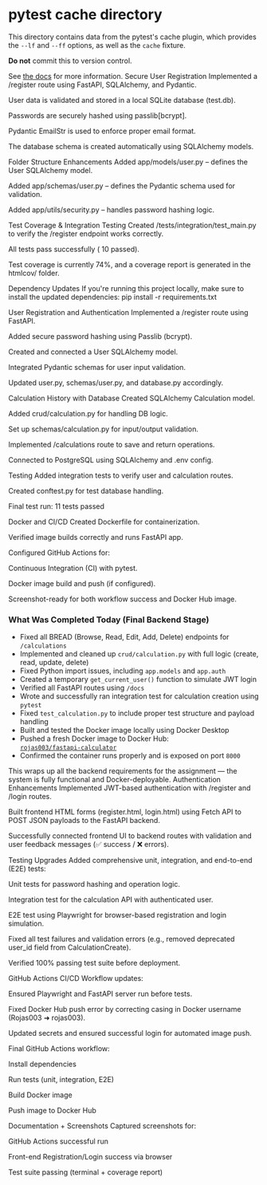 # pytest cache directory #

This directory contains data from the pytest's cache plugin,
which provides the `--lf` and `--ff` options, as well as the `cache` fixture.

**Do not** commit this to version control.

See [the docs](https://docs.pytest.org/en/stable/how-to/cache.html) for more information.
Secure User Registration
Implemented a /register route using FastAPI, SQLAlchemy, and Pydantic.

User data is validated and stored in a local SQLite database (test.db).

Passwords are securely hashed using passlib[bcrypt].

Pydantic EmailStr is used to enforce proper email format.

The database schema is created automatically using SQLAlchemy models.

 Folder Structure Enhancements
Added app/models/user.py – defines the User SQLAlchemy model.

Added app/schemas/user.py – defines the Pydantic schema used for validation.

Added app/utils/security.py – handles password hashing logic.

 Test Coverage & Integration Testing
Created /tests/integration/test_main.py to verify the /register endpoint works correctly.

All tests pass successfully ( 10 passed).

Test coverage is currently 74%, and a coverage report is generated in the htmlcov/ folder.

Dependency Updates
If you're running this project locally, make sure to install the updated dependencies:
pip install -r requirements.txt

User Registration and Authentication
Implemented a /register route using FastAPI.

Added secure password hashing using Passlib (bcrypt).

Created and connected a User SQLAlchemy model.

Integrated Pydantic schemas for user input validation.

Updated user.py, schemas/user.py, and database.py accordingly.

Calculation History with Database
Created SQLAlchemy Calculation model.

Added crud/calculation.py for handling DB logic.

Set up schemas/calculation.py for input/output validation.

Implemented /calculations route to save and return operations.

Connected to PostgreSQL using SQLAlchemy and .env config.

Testing
Added integration tests to verify user and calculation routes.

Created conftest.py for test database handling.

Final test run: 11 tests passed 

 Docker and CI/CD
Created Dockerfile for containerization.

Verified image builds correctly and runs FastAPI app.

Configured GitHub Actions for:

Continuous Integration (CI) with pytest.

Docker image build and push (if configured).

Screenshot-ready for both workflow success and Docker Hub image.

### What Was Completed Today (Final Backend Stage)

- Fixed all BREAD (Browse, Read, Edit, Add, Delete) endpoints for `/calculations`
- Implemented and cleaned up `crud/calculation.py` with full logic (create, read, update, delete)
- Fixed Python import issues, including `app.models` and `app.auth`
- Created a temporary `get_current_user()` function to simulate JWT login
- Verified all FastAPI routes using `/docs`
- Wrote and successfully ran integration test for calculation creation using `pytest`
- Fixed `test_calculation.py` to include proper test structure and payload handling
- Built and tested the Docker image locally using Docker Desktop
- Pushed a fresh Docker image to Docker Hub:  
   [`rojas003/fastapi-calculator`](https://hub.docker.com/r/rojas003/fastapi-calculator)
- Confirmed the container runs properly and is exposed on port `8000`

This wraps up all the backend requirements for the assignment — the system is fully functional and Docker-deployable.
Authentication Enhancements
Implemented JWT-based authentication with /register and /login routes.

Built frontend HTML forms (register.html, login.html) using Fetch API to POST JSON payloads to the FastAPI backend.

Successfully connected frontend UI to backend routes with validation and user feedback messages (✅ success / ❌ errors).

 Testing Upgrades
Added comprehensive unit, integration, and end-to-end (E2E) tests:

Unit tests for password hashing and operation logic.

Integration test for the calculation API with authenticated user.

E2E test using Playwright for browser-based registration and login simulation.

Fixed all test failures and validation errors (e.g., removed deprecated user_id field from CalculationCreate).

Verified 100% passing test suite before deployment.

 GitHub Actions CI/CD
Workflow updates:

Ensured Playwright and FastAPI server run before tests.

Fixed Docker Hub push error by correcting casing in Docker username (Rojas003 ➜ rojas003).

Updated secrets and ensured successful login for automated image push.

Final GitHub Actions workflow:

 Install dependencies

 Run tests (unit, integration, E2E)

 Build Docker image

 Push image to Docker Hub

 Documentation + Screenshots
Captured screenshots for:

 GitHub Actions successful run

 Front-end Registration/Login success via browser

 Test suite passing (terminal + coverage report)

